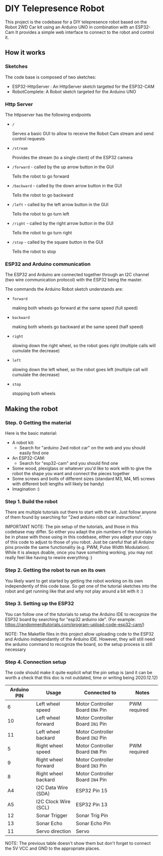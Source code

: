 # DIY Telepresence Robot

This project is the codebase for a DIY telepresence robot based on the Robot 2WD Car kit using an Arduino UNO in combination with an ESP32-Cam
It provides a simple web interface to connect to the robot and control it.

## How it works

### Sketches

The code base is composed of two sketches:
* ESP32-HttpServer : An HttpServer sketch targeted for the ESP32-CAM
* RobotComplete: A Robot sketch targeted for the Arduino UNO 

### Http Server

The httpserver has the following endpoints
* `/`
  
    Serves a basic GUI to allow to receive the Robot Cam stream and send control requests
  
* `/stream`
  
  Provides the stream (to a single client) of the ESP32 camera

* `/forward` - called by the up arrow button in the GUI

  Tells the robot to go forward

* `/backward` - called by the down arrow button in the GUI

  Tells the robot to go backward

* `/left` - called by the left arrow button in the GUI

  Tells the robot to go turn left

* `/right` - called by the right arrow button in the GUI

  Tells the robot to go turn right


* `/stop` - called by the square button in the GUI

  Tells the robot to stop

### ESP32 and Arduino communication

The ESP32 and Arduino are connected together through an I2C channel (two wire communication protocol) with the ESP32 being the master.

The commands the Arduino Robot sketch understands are:

* `forward`
  
    making both wheels go forward at the same speed (full speed)
  
* `backward`
    
    making both wheels go backward at the same speed (half speed)
  
* `right`
  
    slowing down the right wheel, so the robot goes right (multiple calls will cumulate the decrease)

* `left`
  
    slowing down the left wheel, so the robot goes left (multiple call will cumulate the decrease)
  
* `stop`        

    stopping both wheels

## Making the robot

### Step. 0 Getting the material

Here is the basic material:

* A robot kit:
    * Search for "arduino 2wd robot car" on the web and you should easily find one
* An ESP32-CAM:
    * Search for "esp32-cam" and you should find one
* Some wood, plexiglass or whatever you'd like to work with to give the robot the shape you want and connect the pieces together
* Some screws and bolts of different sizes (standard M3, M4, M5 screws with different bolt lengths will likely be handy)
* Imagination :)

### Step 1. Build the robot

There are multiple tutorials out there to start with the kit. Just follow anyone of them found by searching for "2wd arduino robot car instructions".

IMPORTANT NOTE: The pin setup of the tutorials, and those in this codebase may differ. So either you adapt the pin numbers of the tutorials to be in phase with those using in this codebase, either you adapt your copy of this code to adjust to those of you robot. Just be careful that all Arduino pins provide the same functionality (e.g. PWM, Pulse Width Modulation). While it is always doable, once you have something working, you may not really feel like having to rewire everything :)

### Step 2. Getting the robot to run on its own

You likely want to get started by getting the robot working on its own independently of this code base. So get one of the tutorial sketches into the robot and get running like that and why not play around a bit with it :)

### Step 3. Setting up the ESP32

You can follow one of the tutorials to setup the Arduino IDE to recognize the ESP32 board by searching for "esp32 arduino ide". (For example: https://randomnerdtutorials.com/program-upload-code-esp32-cam/)

NOTE: The Makefile files in this project allow uploading code to the ESP32 and Arduino independantly of the Arduino IDE. However, they will still need the arduino command to recognize the board, so the setup process is still necessary

### Step 4. Connection setup

The code should make it quite explicit what the pin setup is (and it can be worth a check that this doc is not outdated, time or writing being 2020.12.12)

| Arduino PIN | Usage                 | Connected to                      | Notes           |
|-------------|-----------------------|-----------------------------------|-----------------| 
| 6           | Left wheel speed      | Motor Controller Board `ENA` Pin  | PWM required   |
| 10          | Left wheel forward    | Motor Controller Board `IN1` Pin  | |
| 11          | Left wheel backard    | Motor Controller Board `IN2` Pin  | |
| 5           | Right wheel speed     | Motor Controller Board `ENB` Pin  | PWM required   |
| 9           | Right wheel forward   | Motor Controller Board `IN3` Pin  | |
| 8           | Right wheel backard   | Motor Controller Board `IN4` Pin  | |
| A4          | I2C Data Wire (SDA)   | ESP32 Pin 15                      | |
| A5          | I2C Clock Wire (SCL)  | ESP32 Pin 13                      | |
| 12          | Sonar Trigger         | Sonar Trig Pin                    | |
| 13          | Sonar Echo            | Sonar Echo Pin                    | |
| 11          | Servo direction       | Servo                             | |

NOTE: The previous table doesn't show them but don't forget to connect the 5V VCC and GND to the appropriate places.




